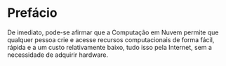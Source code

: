 # Prefácio

De imediato, pode-se afirmar que a Computação em Nuvem permite que qualquer pessoa crie e acesse recursos computacionais de forma fácil, rápida e a um custo relativamente baixo, tudo isso pela Internet, sem a necessidade de adquirir hardware.